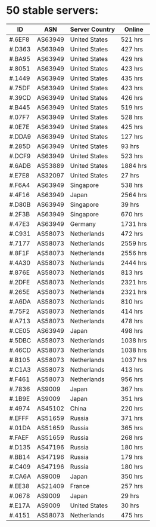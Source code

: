 # 50 stable servers:

| ID | ASN | Server Country | Online |
| ------ | ------ | ------ | ------ |
| #.6EF8 | AS63949 | United States | 521 hrs |
| #.D363 | AS63949 | United States | 427 hrs |
| #.BA95 | AS63949 | United States | 429 hrs |
| #.8051 | AS63949 | United States | 423 hrs |
| #.1449 | AS63949 | United States | 435 hrs |
| #.75DF | AS63949 | United States | 423 hrs |
| #.39CD | AS63949 | United States | 426 hrs |
| #.B445 | AS63949 | United States | 519 hrs |
| #.07F7 | AS63949 | United States | 528 hrs |
| #.0E7E | AS63949 | United States | 425 hrs |
| #.DDA9 | AS63949 | United States | 127 hrs |
| #.285D | AS63949 | United States | 93 hrs |
| #.DCF9 | AS63949 | United States | 523 hrs |
| #.6ADB | AS53889 | United States | 1884 hrs |
| #.E7E8 | AS32097 | United States | 27 hrs |
| #.F6A4 | AS63949 | Singapore | 538 hrs |
| #.4F16 | AS63949 | Japan | 2564 hrs |
| #.D80B | AS63949 | Singapore | 39 hrs |
| #.2F3B | AS63949 | Singapore | 670 hrs |
| #.47E3 | AS63949 | Germany | 1731 hrs |
| #.C931 | AS58073 | Netherlands | 472 hrs |
| #.7177 | AS58073 | Netherlands | 2559 hrs |
| #.8F1F | AS58073 | Netherlands | 2556 hrs |
| #.4A30 | AS58073 | Netherlands | 2444 hrs |
| #.876E | AS58073 | Netherlands | 813 hrs |
| #.2DFE | AS58073 | Netherlands | 2321 hrs |
| #.265E | AS58073 | Netherlands | 2321 hrs |
| #.A6DA | AS58073 | Netherlands | 810 hrs |
| #.75F2 | AS58073 | Netherlands | 414 hrs |
| #.A713 | AS58073 | Netherlands | 478 hrs |
| #.CE05 | AS63949 | Japan | 498 hrs |
| #.5DBC | AS58073 | Netherlands | 1038 hrs |
| #.46CD | AS58073 | Netherlands | 1038 hrs |
| #.B105 | AS58073 | Netherlands | 1037 hrs |
| #.C1A3 | AS58073 | Netherlands | 413 hrs |
| #.F461 | AS58073 | Netherlands | 956 hrs |
| #.7836 | AS9009 | Japan | 367 hrs |
| #.1B9E | AS9009 | Japan | 351 hrs |
| #.4974 | AS45102 | China | 220 hrs |
| #.EFFF | AS51659 | Russia | 371 hrs |
| #.01DA | AS51659 | Russia | 365 hrs |
| #.FAEF | AS51659 | Russia | 268 hrs |
| #.D135 | AS47196 | Russia | 180 hrs |
| #.BB14 | AS47196 | Russia | 179 hrs |
| #.C409 | AS47196 | Russia | 180 hrs |
| #.CA6A | AS9009 | Japan | 350 hrs |
| #.EE38 | AS21409 | France | 257 hrs |
| #.0678 | AS9009 | Japan | 29 hrs |
| #.E17A | AS9009 | United States | 30 hrs |
| #.4151 | AS58073 | Netherlands | 475 hrs |

